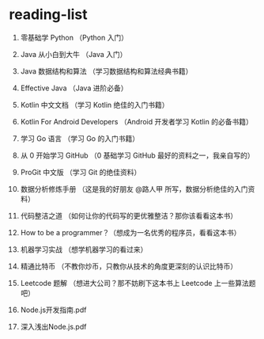# reading-list

1. 零基础学 Python （Python 入门）

2. Java 从小白到大牛 （Java 入门）

3. Java 数据结构和算法 （学习数据结构和算法经典书籍）

4. Effective Java （Java 进阶必备）

5. Kotlin 中文文档 （学习 Kotlin 绝佳的入门书籍）

6. Kotlin For Android Developers （Android 开发者学习 Kotlin 的必备书籍）

7. 学习 Go 语言 （学习 Go 的入门书籍）

8. 从 0 开始学习 GitHub （0 基础学习 GitHub 最好的资料之一，我亲自写的）

9. ProGit 中文版 （学习 Git 的绝佳资料）

10. 数据分析修炼手册 （这是我的好朋友 @路人甲 所写，数据分析绝佳的入门资料）

11. 代码整洁之道 （如何让你的代码写的更优雅整洁？那你该看看这本书）

12. How to be a programmer？（想成为一名优秀的程序员，看看这本书）

13. 机器学习实战 （想学机器学习的看过来）

14. 精通比特币 （不教你炒币，只教你从技术的角度更深刻的认识比特币）

15. Leetcode 题解 （想进大公司？那不妨刷下这本书上 Leetcode 上一些算法题吧）

16. Node.js开发指南.pdf

17. 深入浅出Node.js.pdf